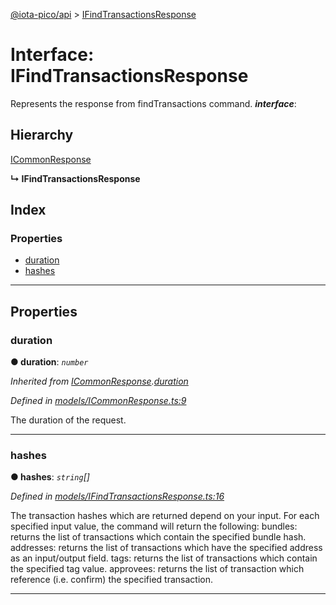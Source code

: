 [@iota-pico/api](../README.md) > [IFindTransactionsResponse](../interfaces/ifindtransactionsresponse.md)

# Interface: IFindTransactionsResponse

Represents the response from findTransactions command.
*__interface__*: 

## Hierarchy

 [ICommonResponse](icommonresponse.md)

**↳ IFindTransactionsResponse**

## Index

### Properties

* [duration](ifindtransactionsresponse.md#duration)
* [hashes](ifindtransactionsresponse.md#hashes)

---

## Properties

<a id="duration"></a>

###  duration

**● duration**: *`number`*

*Inherited from [ICommonResponse](icommonresponse.md).[duration](icommonresponse.md#duration)*

*Defined in [models/ICommonResponse.ts:9](https://github.com/iota-pico/api/blob/f238b42/src/models/ICommonResponse.ts#L9)*

The duration of the request.

___
<a id="hashes"></a>

###  hashes

**● hashes**: *`string`[]*

*Defined in [models/IFindTransactionsResponse.ts:16](https://github.com/iota-pico/api/blob/f238b42/src/models/IFindTransactionsResponse.ts#L16)*

The transaction hashes which are returned depend on your input. For each specified input value, the command will return the following: bundles: returns the list of transactions which contain the specified bundle hash. addresses: returns the list of transactions which have the specified address as an input/output field. tags: returns the list of transactions which contain the specified tag value. approvees: returns the list of transaction which reference (i.e. confirm) the specified transaction.

___

